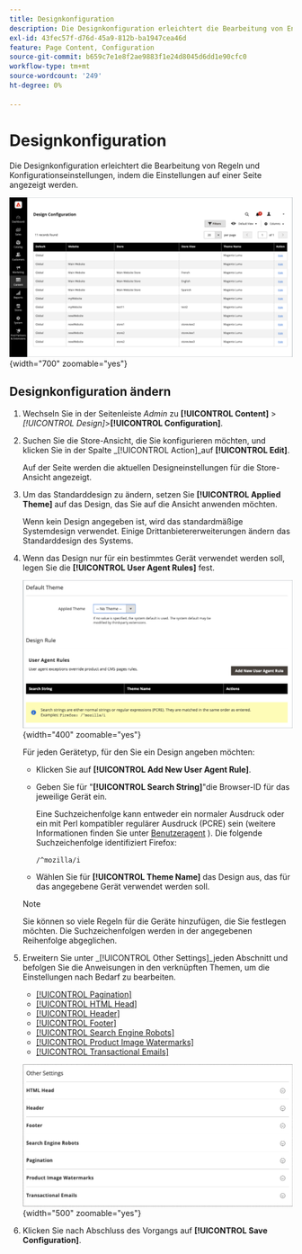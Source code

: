 ```yaml
---
title: Designkonfiguration
description: Die Designkonfiguration erleichtert die Bearbeitung von Entwurfsregeln und Konfigurationseinstellungen, indem die Einstellungen auf einer einzelnen Seite angezeigt werden.
exl-id: 43fec57f-d76d-45a9-812b-ba1947cea46d
feature: Page Content, Configuration
source-git-commit: b659c7e1e8f2ae9883f1e24d8045d6dd1e90cfc0
workflow-type: tm+mt
source-wordcount: '249'
ht-degree: 0%

---
```


# Designkonfiguration

Die Designkonfiguration erleichtert die Bearbeitung von Regeln und Konfigurationseinstellungen, indem die Einstellungen auf einer Seite angezeigt werden.

![Seite &quot;Designkonfiguration&quot;](./assets/configuration.png){width="700" zoomable="yes"}

## Designkonfiguration ändern

1. Wechseln Sie in der Seitenleiste _Admin_ zu **[!UICONTROL Content]** > _[!UICONTROL Design]_>**[!UICONTROL Configuration]**.

1. Suchen Sie die Store-Ansicht, die Sie konfigurieren möchten, und klicken Sie in der Spalte _[!UICONTROL Action]_auf **[!UICONTROL Edit]**.

   Auf der Seite werden die aktuellen Designeinstellungen für die Store-Ansicht angezeigt.

1. Um das Standarddesign zu ändern, setzen Sie **[!UICONTROL Applied Theme]** auf das Design, das Sie auf die Ansicht anwenden möchten.

   Wenn kein Design angegeben ist, wird das standardmäßige Systemdesign verwendet. Einige Drittanbietererweiterungen ändern das Standarddesign des Systems.

1. Wenn das Design nur für ein bestimmtes Gerät verwendet werden soll, legen Sie die **[!UICONTROL User Agent Rules]** fest.

   ![Benutzeragenten-Regeln](./assets/configuration-user-agent-rules.png){width="400" zoomable="yes"}

   Für jeden Gerätetyp, für den Sie ein Design angeben möchten:

   - Klicken Sie auf **[!UICONTROL Add New User Agent Rule]**.

   - Geben Sie für &quot;**[!UICONTROL Search String]**&quot;die Browser-ID für das jeweilige Gerät ein.

     Eine Suchzeichenfolge kann entweder ein normaler Ausdruck oder ein mit Perl kompatibler regulärer Ausdruck (PCRE) sein (weitere Informationen finden Sie unter [Benutzeragent](https://en.wikipedia.org/wiki/User_agent) ). Die folgende Suchzeichenfolge identifiziert Firefox:

         /^mozilla/i
     
   - Wählen Sie für **[!UICONTROL Theme Name]** das Design aus, das für das angegebene Gerät verwendet werden soll.

   >[!NOTE]
   >
   >Sie können so viele Regeln für die Geräte hinzufügen, die Sie festlegen möchten. Die Suchzeichenfolgen werden in der angegebenen Reihenfolge abgeglichen.

1. Erweitern Sie unter _[!UICONTROL Other Settings]_jeden Abschnitt und befolgen Sie die Anweisungen in den verknüpften Themen, um die Einstellungen nach Bedarf zu bearbeiten.

   - [[!UICONTROL Pagination]](../catalog/navigation-product-listings.md#pagination-controls)
   - [[!UICONTROL HTML Head]](page-setup.md#html-head)
   - [[!UICONTROL Header]](page-setup.md#header)
   - [[!UICONTROL Footer]](page-setup.md#footer)
   - [[!UICONTROL Search Engine Robots]](../merchandising-promotions/seo-overview.md#search-engine-robots)
   - [[!UICONTROL Product Image Watermarks]](../catalog/product-image.md#watermarks)
   - [[!UICONTROL Transactional Emails]](../systems/email-templates.md#configure-email-templates)

   ![Andere Einstellungen mit Auswirkungen auf das Design](./assets/configuration-other-settings.png){width="500" zoomable="yes"}

1. Klicken Sie nach Abschluss des Vorgangs auf **[!UICONTROL Save Configuration]**.
